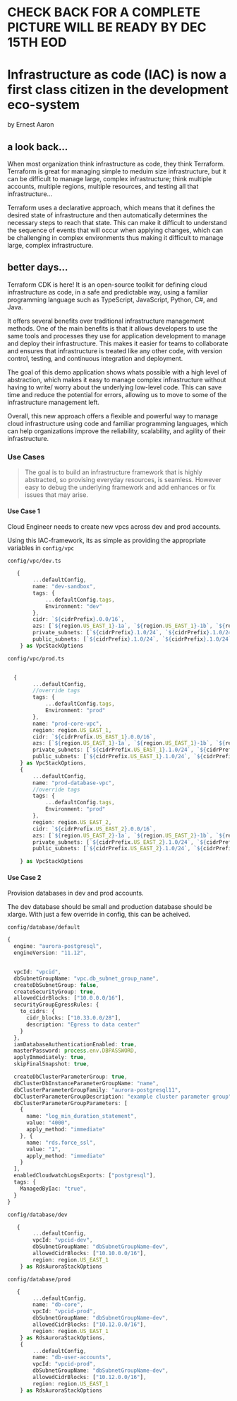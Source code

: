 # CHECK BACK FOR A COMPLETE PICTURE WILL BE READY BY DEC 15TH EOD

# Infrastructure as code (IAC) is now a first class citizen in the development eco-system
by Ernest Aaron
## a look back...
When most organization think infrastructure as code, they think Terraform.
Terraform is great for managing simple to meduim size infrastructure, but it can be difficult to manage large, complex infrastructure; think multiple accounts, multiple regions, multiple resources, and testing all that infrastructure...

Terraform uses a declarative approach, which means that it defines the desired state of infrastructure and then automatically determines the necessary steps to reach that state. This can make it difficult to understand the sequence of events that will occur when applying changes, which can be challenging in complex environments thus making it difficult to manage large, complex infrastructure.

## better days...
Terraform CDK is here! It is an open-source toolkit for defining cloud infrastructure as code, in a safe and predictable way, using a familiar programming language such as TypeScript, JavaScript, Python, C#, and Java.

It offers several benefits over traditional infrastructure management methods. One of the main benefits is that it allows developers to use the same tools and processes they use for application development to manage and deploy their infrastructure. This makes it easier for teams to collaborate and ensures that infrastructure is treated like any other code, with version control, testing, and continuous integration and deployment.

The goal of this demo application shows whats possible with a high level of abstraction, which makes it easy to manage complex infrastructure without having to write/ worry about the underlying low-level code. This can save time and reduce the potential for errors, allowing us to move to some of the infrastructure management left.

Overall, this new approach offers a flexible and powerful way to manage cloud infrastructure using code and familiar programming languages, which can help organizations improve the reliability, scalability, and agility of their infrastructure.

### Use Cases

> The goal is to build an infrastructure framework that is highly abstracted, so  provising everyday resources, is seamless. However easy to debug the underlying framework and add enhances or fix issues that may arise.

#### Use Case 1 
Cloud Engineer needs to create new vpcs across dev and prod accounts.

Using this IAC-framework, its as simple as providing the appropriate variables in `config/vpc`

`config/vpc/dev.ts`
```typescript
   {   
        ...defaultConfig,
        name: "dev-sandbox",
        tags: {
            ...defaultConfig.tags,
            Environment: "dev"
        },
        cidr: `${cidrPrefix}.0.0/16`,
        azs: [`${region.US_EAST_1}-1a`, `${region.US_EAST_1}-1b`, `${region.US_EAST_1}-1c`],
        private_subnets: [`${cidrPrefix}.1.0/24`, `${cidrPrefix}.1.0/24`, `${cidrPrefix}.1.0/24`],
        public_subnets: [`${cidrPrefix}.1.0/24`, `${cidrPrefix}.1.0/24`, `${cidrPrefix}.1.0/24`],
    } as VpcStackOptions
```
`config/vpc/prod.ts`
```typescript
  
  {
        ...defaultConfig,
        //override tags
        tags: {
            ...defaultConfig.tags,
            Environment: "prod"
        },
        name: "prod-core-vpc",
        region: region.US_EAST_1,
        cidr: `${cidrPrefix.US_EAST_1}.0.0/16`,
        azs: [`${region.US_EAST_1}-1a`, `${region.US_EAST_1}-1b`, `${region.US_EAST_1}-1c`],
        private_subnets: [`${cidrPrefix.US_EAST_1}.1.0/24`, `${cidrPrefix.US_EAST_1}.1.0/24`, `${cidrPrefix.US_EAST_1}.1.0/24`],
        public_subnets: [`${cidrPrefix.US_EAST_1}.1.0/24`, `${cidrPrefix.US_EAST_1}.1.0/24`, `${cidrPrefix.US_EAST_1}.1.0/24`],
    } as VpcStackOptions,
    {
        ...defaultConfig,
        name: "prod-database-vpc",
        //override tags
        tags: {
            ...defaultConfig.tags,
            Environment: "prod"
        },
        region: region.US_EAST_2,
        cidr: `${cidrPrefix.US_EAST_2}.0.0/16`,
        azs: [`${region.US_EAST_2}-1a`, `${region.US_EAST_2}-1b`, `${region.US_EAST_2}-1c`],
        private_subnets: [`${cidrPrefix.US_EAST_2}.1.0/24`, `${cidrPrefix.US_EAST_2}.1.0/24`, `${cidrPrefix.US_EAST_2}.1.0/24`],
        public_subnets: [`${cidrPrefix.US_EAST_2}.1.0/24`, `${cidrPrefix.US_EAST_2}.1.0/24`, `${cidrPrefix.US_EAST_2}.1.0/24`],

    } as VpcStackOptions
 ```
#### Use Case 2 
Provision databases in dev and prod accounts.

The dev database should be small and production database should be xlarge. With just a few override in config, this can be acheived. 

`config/database/default`
```typescript
{
  engine: "aurora-postgresql",
  engineVersion: "11.12",


  vpcId: "vpcid",
  dbSubnetGroupName: "vpc.db_subnet_group_name",
  createDbSubnetGroup: false,
  createSecurityGroup: true,
  allowedCidrBlocks: ["10.0.0.0/16"],
  securityGroupEgressRules: {
    to_cidrs: {
      cidr_blocks: ["10.33.0.0/28"],
      description: "Egress to data center"
    }
  },
  iamDatabaseAuthenticationEnabled: true,
  masterPassword: process.env.DBPASSWORD,
  applyImmediately: true,
  skipFinalSnapshot: true,

  createDbClusterParameterGroup: true,
  dbClusterDbInstanceParameterGroupName: "name",
  dbClusterParameterGroupFamily: "aurora-postgresql11",
  dbClusterParameterGroupDescription: "example cluster parameter group",
  dbClusterParameterGroupParameters: [
    {
      name: "log_min_duration_statement",
      value: "4000",
      apply_method: "immediate"
    }, {
      name: "rds.force_ssl",
      value: "1",
      apply_method: "immediate"
    }
  ],
  enabledCloudwatchLogsExports: ["postgresql"],
  tags: {
    ManagedByIac: "true",
  }
}
```

`config/database/dev`
```typescript
   {   
        ...defaultConfig,
        vpcId: "vpcid-dev",
        dbSubnetGroupName: "dbSubnetGroupName-dev",
        allowedCidrBlocks: ["10.10.0.0/16"],
        region: region.US_EAST_1
    } as RdsAuroraStackOptions
```

`config/database/prod`
```typescript
   {   
        ...defaultConfig,
        name: "db-core",
        vpcId: "vpcid-prod",
        dbSubnetGroupName: "dbSubnetGroupName-dev",
        allowedCidrBlocks: ["10.12.0.0/16"],
        region: region.US_EAST_1
    } as RdsAuroraStackOptions,
    {   
        ...defaultConfig,
        name: "db-user-accounts",
        vpcId: "vpcid-prod",
        dbSubnetGroupName: "dbSubnetGroupName-dev",
        allowedCidrBlocks: ["10.12.0.0/16"],
        region: region.US_EAST_1
    } as RdsAuroraStackOptions
```
